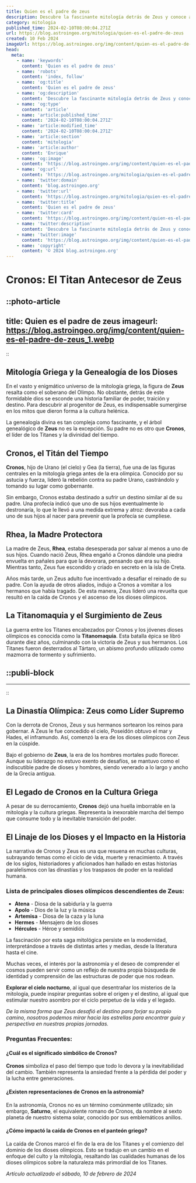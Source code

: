 ```yaml
---
title: Quien es el padre de zeus
description: Descubre la fascinante mitología detrás de Zeus y conoce al poderoso titán Cronos, su padre. Explora los misterios del Olimpo aquí.
category: mitologia
published_time: 2024-02-10T08:00:04.271Z
url: https://blog.astroingeo.org/mitologia/quien-es-el-padre-de-zeus
created: 10 Feb 2024
imageUrl: https://blog.astroingeo.org/img/content/quien-es-el-padre-de-zeus_1.webp
head:
  meta:
    - name: 'keywords'
      content: 'Quien es el padre de zeus'
    - name: 'robots'
      content: 'index, follow'
    - name: 'og:title'
      content: 'Quien es el padre de zeus'
    - name: 'og:description'
      content: 'Descubre la fascinante mitología detrás de Zeus y conoce al poderoso titán Cronos, su padre. Explora los misterios del Olimpo aquí.'
    - name: 'og:type'
      content: 'article'
    - name: 'article:published_time'
      content: '2024-02-10T08:00:04.271Z'
    - name: 'article:modified_time'
      content: '2024-02-10T08:00:04.271Z'
    - name: 'article:section'
      content: 'mitologia'
    - name: 'article:author'
      content: 'Enrique'
    - name: 'og:image'
      content: 'https://blog.astroingeo.org/img/content/quien-es-el-padre-de-zeus_1.webp'
    - name: 'og:url'
      content: 'https://blog.astroingeo.org/mitologia/quien-es-el-padre-de-zeus'
    - name: 'twitter:domain'
      content: 'blog.astroingeo.org'
    - name: 'twitter:url'
      content: 'https://blog.astroingeo.org/mitologia/quien-es-el-padre-de-zeus'
    - name: 'twitter:title'
      content: 'Quien es el padre de zeus'
    - name: 'twitter:card'
      content: 'https://blog.astroingeo.org/img/content/quien-es-el-padre-de-zeus_1.webp'
    - name: 'twitter:description'
      content: 'Descubre la fascinante mitología detrás de Zeus y conoce al poderoso titán Cronos, su padre. Explora los misterios del Olimpo aquí.'
    - name: 'twitter:image'
      content: 'https://blog.astroingeo.org/img/content/quien-es-el-padre-de-zeus_1.webp'
    - name: 'copyright'
      content: '© 2024 blog.astroingeo.org'
---
```

# Cronos: El Titan Antecesor de Zeus


::photo-article
---
title: Quien es el padre de zeus
imageurl: https://blog.astroingeo.org/img/content/quien-es-el-padre-de-zeus_1.webp
---
::


## Mitología Griega y la Genealogía de los Dioses
En el vasto y enigmático universo de la mitología griega, la figura de **Zeus** resalta como el soberano del Olimpo. No obstante, detrás de este formidable dios se esconde una historia familiar de poder, traición y destino. Para descubrir al progenitor de Zeus, es indispensable sumergirse en los mitos que dieron forma a la cultura helénica.

La genealogía divina es tan compleja como fascinante, y el árbol genealógico de **Zeus** no es la excepción. Su padre no es otro que **Cronos**, el líder de los Titanes y la divinidad del tiempo.

## Cronos, el Titán del Tiempo
**Cronos**, hijo de Urano (el cielo) y Gea (la tierra), fue una de las figuras centrales en la mitología griega antes de la era olímpica. Conocido por su astucia y fuerza, lideró la rebelión contra su padre Urano, castrándolo y tomando su lugar como gobernante.

Sin embargo, Cronos estaba destinado a sufrir un destino similar al de su padre. Una profecía indicó que uno de sus hijos eventualmente lo destronaría, lo que le llevó a una medida extrema y atroz: devoraba a cada uno de sus hijos al nacer para prevenir que la profecía se cumpliese.

## Rhea, la Madre Protectora

La madre de Zeus, **Rhea**, estaba desesperada por salvar al menos a uno de sus hijos. Cuando nació Zeus, Rhea engañó a Cronos dándole una piedra envuelta en pañales para que la devorara, pensando que era su hijo. Mientras tanto, Zeus fue escondido y criado en secreto en la isla de Creta.

Años más tarde, un Zeus adulto fue incentivado a desafiar el reinado de su padre. Con la ayuda de otros aliados, indujo a Cronos a vomitar a los hermanos que había tragado. De esta manera, Zeus lideró una revuelta que resultó en la caída de Cronos y el ascenso de los dioses olímpicos.

## La Titanomaquia y el Surgimiento de Zeus
La guerra entre los Titanes encabezados por Cronos y los jóvenes dioses olímpicos es conocida como la **Titanomaquia**. Esta batalla épica se libró durante diez años, culminando con la victoria de Zeus y sus hermanos. Los Titanes fueron desterrados al Tártaro, un abismo profundo utilizado como mazmorra de tormento y sufrimiento.


  ::publi-block
  ---
  ---
  ::
  
  
## La Dinastía Olímpica: Zeus como Líder Supremo
Con la derrota de Cronos, Zeus y sus hermanos sortearon los reinos para gobernar. A Zeus le fue concedido el cielo, Poseidón obtuvo el mar y Hades, el inframundo. Así, comenzó la era de los dioses olímpicos con Zeus en la cúspide.

Bajo el gobierno de **Zeus**, la era de los hombres mortales pudo florecer. Aunque su liderazgo no estuvo exento de desafíos, se mantuvo como el indiscutible padre de dioses y hombres, siendo venerado a lo largo y ancho de la Grecia antigua.

## El Legado de Cronos en la Cultura Griega
A pesar de su derrocamiento, **Cronos** dejó una huella imborrable en la mitología y la cultura griegas. Representa la inexorable marcha del tiempo que consume todo y la inevitable transición del poder.

## El Linaje de los Dioses y el Impacto en la Historia

La narrativa de Cronos y Zeus es una que resuena en muchas culturas, subrayando temas como el ciclo de vida, muerte y renacimiento. A través de los siglos, historiadores y aficionados han hallado en estas historias paralelismos con las dinastías y los traspasos de poder en la realidad humana.

### Lista de principales dioses olímpicos descendientes de Zeus:

- **Atena** - Diosa de la sabiduría y la guerra
- **Apolo** - Dios de la luz y la música
- **Artemisa** - Diosa de la caza y la luna
- **Hermes** - Mensajero de los dioses
- **Hércules** - Héroe y semidiós

La fascinación por esta saga mitológica persiste en la modernidad, interpretándose a través de distintas artes y medias, desde la literatura hasta el cine.

Muchas veces, el interés por la astronomía y el deseo de comprender el cosmos pueden servir como un reflejo de nuestra propia búsqueda de identidad y comprensión de las estructuras de poder que nos rodean.

**Explorar el cielo nocturno**, al igual que desentrañar los misterios de la mitología, puede inspirar preguntas sobre el origen y el destino, al igual que estimular nuestro asombro por el ciclo perpetuo de la vida y el legado.

*De la misma forma que Zeus desafió el destino para forjar su propio camino, nosotros podemos mirar hacia las estrellas para encontrar guía y perspectiva en nuestras propias jornadas.*

### Preguntas Frecuentes:

#### ¿Cuál es el significado simbólico de Cronos?
**Cronos** simboliza el paso del tiempo que todo lo devora y la inevitabilidad del cambio. También representa la ansiedad frente a la pérdida del poder y la lucha entre generaciones.

#### ¿Existen representaciones de Cronos en la astronomía?
En la astronomía, Cronos no es un término comúnmente utilizado; sin embargo, **Saturno**, el equivalente romano de Cronos, da nombre al sexto planeta de nuestro sistema solar, conocido por sus emblemáticos anillos.

#### ¿Cómo impactó la caída de Cronos en el panteón griego?
La caída de Cronos marcó el fin de la era de los Titanes y el comienzo del dominio de los dioses olímpicos. Esto se tradujo en un cambio en el enfoque del culto y la mitología, resaltando las cualidades humanas de los dioses olímpicos sobre la naturaleza más primordial de los Titanes.

_Artículo actualizado el sábado, 10 de febrero de 2024_